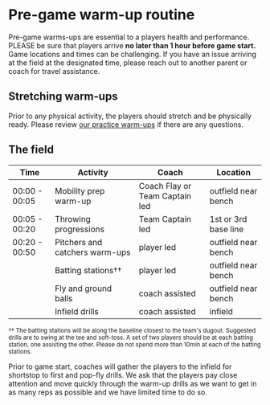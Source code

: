 # Pre-game warm-up routine

<auro-alert type="information" style="margin-bottom: 2rem">
Pre-game warms-ups are essential to a players health and performance. <br>PLEASE be sure that players arrive <b>no later than 1 hour before game start.</b>
</auro-alert>

<auro-alert type="information" style="margin-bottom: 2rem">
Game locations and times can be challenging. If you have an issue arriving at the field at the designated time, please reach out to another parent or coach for travel assistance.
</auro-alert>

## Stretching warm-ups

Prior to any physical activity, the players should stretch and be physically ready. Please review [our practice warm-ups](/blog/warmups) if there are any questions.

## The field

| Time | Activity | Coach | Location |
| --- | --- | --- | --- |
| 00:00 - 00:05 | Mobility prep warm-up | Coach Flay or Team Captain led | outfield near bench |
| 00:05 - 00:20 | Throwing progressions | Team Captain led | 1st or 3rd base line |
| 00:20 - 00:50 | Pitchers and catchers warm-ups | player led | outfield near bench |
|  | Batting stations†† | player led | outfield near bench |
|  | Fly and ground balls | coach assisted | outfield near bench |
|  | Infield drills | coach assisted | infield |


<small>†† The batting stations will be along the baseline closest to the team's dugout. Suggested drills are to swing at the tee and soft-toss. A set of two players should be at each batting station, one assisting the other. Please do not spend more than 10min at each of the batting stations.</small>

Prior to game start, coaches will gather the players to the infield for shortstop to first and pop-fly drills. We ask that the players pay close attention and move quickly through the warm-up drills as we want to get in as many reps as possible and we have limited time to do so.


